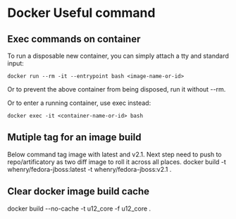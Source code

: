 # Docker Useful command

## Exec commands on container
To run a disposable new container, you can simply attach a tty and standard input:
```
docker run --rm -it --entrypoint bash <image-name-or-id>
```
Or to prevent the above container from being disposed, run it without --rm.

Or to enter a running container, use exec instead:
```
docker exec -it <container-name-or-id> bash
```
## Mutiple tag for an image build
Below command tag image with latest and v2.1.
Next step need to push to repo/artificatory as two diff image to roll it across all places.
docker build -t whenry/fedora-jboss:latest -t whenry/fedora-jboss:v2.1 .

## Clear docker image build cache
docker build --no-cache -t u12_core -f u12_core .